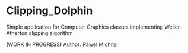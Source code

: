 Clipping_Dolphin
================

Simple application for Computer Graphics classes implementing Weiler-Atherton clipping algorithm

(WORK IN PROGRESS)
Author: [Pawel Michna](http://pawelmichna.com)
